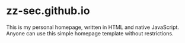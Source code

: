 # zz-sec.github.io

This is my personal homepage, written in HTML and native JavaScript. Anyone can use this simple homepage template without restrictions.
